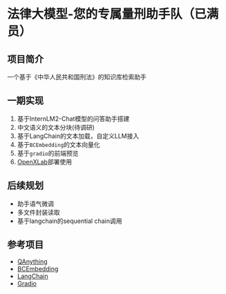 # 法律大模型-您的专属量刑助手队（已满员）

## 项目简介
一个基于《中华人民共和国刑法》的知识库检索助手

## 一期实现
1. 基于InternLM2-Chat模型的问答助手搭建
2. 中文语义的文本分块(待调研)
3. 基于LangChain的文本加载，自定义LLM接入
4. 基于`BCEmbedding`的文本向量化
5. 基于`gradio`的前端预览
6. [OpenXLab](https://openxlab.org.cn/apps)部署使用

## 后续规划
- 助手语气微调
- 多文件封装读取
- 基于langchain的sequential chain调用

## 参考项目
- [QAnything](https://github.com/netease-youdao/QAnything/tree/master)
- [BCEmbedding](https://github.com/netease-youdao/BCEmbedding)
- [LangChain](https://python.langchain.com/docs/get_started/quickstart)
- [Gradio]()